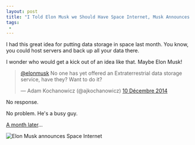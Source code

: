 ```yaml
---
layout: post
title: "I Told Elon Musk we Should Have Space Internet, Musk Announces Space Internet a Month Later"
tags:
 -
---
```


I had this great idea for putting data storage in space last month.
You know, you could host servers and back up all your data there.

I wonder who would get a kick out of an idea like that. Maybe Elon Musk!

<blockquote class="twitter-tweet" lang="fr"><p><a href="https://twitter.com/elonmusk">@elonmusk</a> No one has yet offered an Extraterrestrial data storage service, have they? Want to do it?</p>&mdash; Adam Kochanowicz (@ajkochanowicz) <a href="https://twitter.com/ajkochanowicz/status/542769908447080448">10 Décembre 2014</a></blockquote>
<script async src="//platform.twitter.com/widgets.js" charset="utf-8"></script>

No response.

No problem. He's a busy guy.

[A month later](https://www.theverge.com/2015/1/16/7569333/elon-musk-wants-to-spend-10-billion-building-the-internet-in-space)...

![Elon Musk announces Space Internet](http://cdn.everything.io/blog/musk/musk.png)


